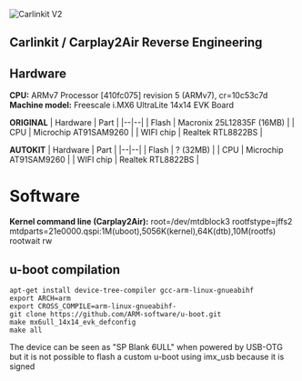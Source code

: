
![Carlinkit V2](https://i.imgur.com/ZL3dq41.png)

## Carlinkit / Carplay2Air Reverse Engineering

## Hardware

**CPU:** ARMv7 Processor [410fc075] revision 5 (ARMv7), cr=10c53c7d
**Machine model:** Freescale i.MX6 UltraLite 14x14 EVK Board

**ORIGINAL**
| Hardware | Part |
|--|--|
| Flash | Macronix 25L12835F (16MB) |
| CPU | Microchip AT91SAM9260 |
| WIFI chip | Realtek RTL8822BS |

**AUTOKIT**
| Hardware | Part |
|--|--|
| Flash | ? (32MB) |
| CPU | Microchip AT91SAM9260 |
| WIFI chip | Realtek RTL8822BS |

# Software

**Kernel command line (Carplay2Air):** root=/dev/mtdblock3 rootfstype=jffs2 mtdparts=21e0000.qspi:1M(uboot),5056K(kernel),64K(dtb),10M(rootfs) rootwait rw

## u-boot compilation

	apt-get install device-tree-compiler gcc-arm-linux-gnueabihf
	export ARCH=arm
	export CROSS_COMPILE=arm-linux-gnueabihf-
	git clone https://github.com/ARM-software/u-boot.git
	make mx6ull_14x14_evk_defconfig
	make all
	
The device can be seen as "SP Blank 6ULL" when powered by USB-OTG but it is not possible to flash a custom u-boot using imx_usb because it is signed
